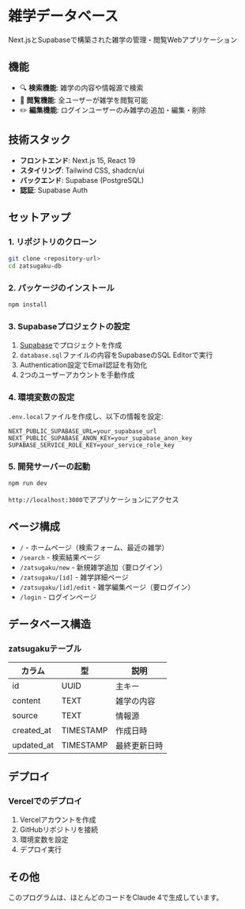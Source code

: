 # 雑学データベース

Next.jsとSupabaseで構築された雑学の管理・閲覧Webアプリケーション

## 機能

- 🔍 **検索機能**: 雑学の内容や情報源で検索
- 📖 **閲覧機能**: 全ユーザーが雑学を閲覧可能
- ✏️ **編集機能**: ログインユーザーのみ雑学の追加・編集・削除

## 技術スタック

- **フロントエンド**: Next.js 15, React 19
- **スタイリング**: Tailwind CSS, shadcn/ui
- **バックエンド**: Supabase (PostgreSQL)
- **認証**: Supabase Auth

## セットアップ

### 1. リポジトリのクローン

```bash
git clone <repository-url>
cd zatsugaku-db
```

### 2. パッケージのインストール

```bash
npm install
```

### 3. Supabaseプロジェクトの設定

1. [Supabase](https://supabase.com)でプロジェクトを作成
2. `database.sql`ファイルの内容をSupabaseのSQL Editorで実行
3. Authentication設定でEmail認証を有効化
4. 2つのユーザーアカウントを手動作成

### 4. 環境変数の設定

`.env.local`ファイルを作成し、以下の情報を設定:

```env
NEXT_PUBLIC_SUPABASE_URL=your_supabase_url
NEXT_PUBLIC_SUPABASE_ANON_KEY=your_supabase_anon_key
SUPABASE_SERVICE_ROLE_KEY=your_service_role_key
```

### 5. 開発サーバーの起動

```bash
npm run dev
```

`http://localhost:3000`でアプリケーションにアクセス

## ページ構成

- `/` - ホームページ（検索フォーム、最近の雑学）
- `/search` - 検索結果ページ
- `/zatsugaku/new` - 新規雑学追加（要ログイン）
- `/zatsugaku/[id]` - 雑学詳細ページ
- `/zatsugaku/[id]/edit` - 雑学編集ページ（要ログイン）
- `/login` - ログインページ

## データベース構造

### zatsugakuテーブル

| カラム | 型 | 説明 |
|--------|------|------|
| id | UUID | 主キー |
| content | TEXT | 雑学の内容 |
| source | TEXT | 情報源 |
| created_at | TIMESTAMP | 作成日時 |
| updated_at | TIMESTAMP | 最終更新日時 |

## デプロイ

### Vercelでのデプロイ

1. Vercelアカウントを作成
2. GitHubリポジトリを接続
3. 環境変数を設定
4. デプロイ実行

## その他
このプログラムは、ほとんどのコードをClaude 4で生成しています。
